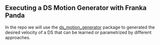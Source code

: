 ## Executing a DS Motion Generator with Franka Panda
In the repo we will use the [ds_motion_generator](https://github.com/nbfigueroa/ds_motion_generator) package to generated the desired velocity of a DS that can be learned or parametrized by different approaches.

